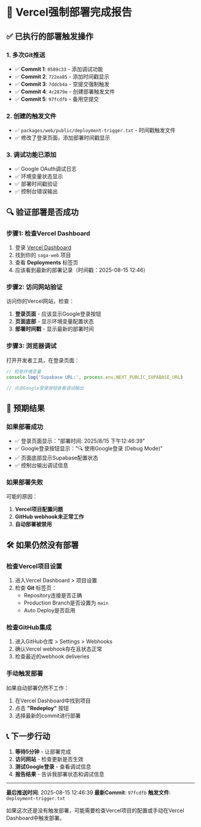 # 🚀 Vercel强制部署完成报告

## ✅ **已执行的部署触发操作**

### **1. 多次Git推送**
- ✅ **Commit 1**: `0589c33` - 添加调试功能
- ✅ **Commit 2**: `722ea85` - 添加时间戳显示
- ✅ **Commit 3**: `7ddcb4a` - 空提交强制触发
- ✅ **Commit 4**: `4c2879e` - 创建部署触发文件
- ✅ **Commit 5**: `97fcdfb` - 备用空提交

### **2. 创建的触发文件**
- ✅ `packages/web/public/deployment-trigger.txt` - 时间戳触发文件
- ✅ 修改了登录页面，添加部署时间戳显示

### **3. 调试功能已添加**
- ✅ Google OAuth调试日志
- ✅ 环境变量状态显示
- ✅ 部署时间戳验证
- ✅ 控制台错误输出

## 🔍 **验证部署是否成功**

### **步骤1: 检查Vercel Dashboard**
1. 登录 [Vercel Dashboard](https://vercel.com/dashboard)
2. 找到你的 `saga-web` 项目
3. 查看 **Deployments** 标签页
4. 应该看到最新的部署记录（时间戳：2025-08-15 12:46）

### **步骤2: 访问网站验证**
访问你的Vercel网站，检查：
1. **登录页面** - 应该显示Google登录按钮
2. **页面底部** - 显示环境变量配置状态
3. **部署时间戳** - 显示最新的部署时间

### **步骤3: 浏览器调试**
打开开发者工具，在登录页面：
```javascript
// 检查环境变量
console.log('Supabase URL:', process.env.NEXT_PUBLIC_SUPABASE_URL)

// 点击Google登录按钮查看调试输出
```

## 🎯 **预期结果**

### **如果部署成功**
- ✅ 登录页面显示："部署时间: 2025/8/15 下午12:46:39"
- ✅ Google登录按钮显示："🔍 使用Google登录 (Debug Mode)"
- ✅ 页面底部显示Supabase配置状态
- ✅ 控制台输出调试信息

### **如果部署失败**
可能的原因：
1. **Vercel项目配置问题**
2. **GitHub webhook未正常工作**
3. **自动部署被禁用**

## 🛠️ **如果仍然没有部署**

### **检查Vercel项目设置**
1. 进入Vercel Dashboard > 项目设置
2. 检查 **Git** 标签页：
   - Repository连接是否正确
   - Production Branch是否设置为 `main`
   - Auto Deploy是否启用

### **检查GitHub集成**
1. 进入GitHub仓库 > Settings > Webhooks
2. 确认Vercel webhook存在且状态正常
3. 检查最近的webhook deliveries

### **手动触发部署**
如果自动部署仍然不工作：
1. 在Vercel Dashboard中找到项目
2. 点击 **"Redeploy"** 按钮
3. 选择最新的commit进行部署

## 📞 **下一步行动**

1. **等待5分钟** - 让部署完成
2. **访问网站** - 检查更新是否生效
3. **测试Google登录** - 查看调试信息
4. **报告结果** - 告诉我部署状态和调试信息

---

**最后推送时间**: 2025-08-15 12:46:39
**最新Commit**: `97fcdfb`
**触发文件**: `deployment-trigger.txt`

如果这次还是没有触发部署，可能需要检查Vercel项目的配置或手动在Vercel Dashboard中触发部署。